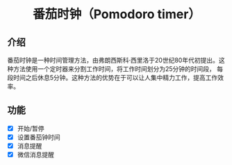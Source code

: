 <h1 align="center">番茄时钟（Pomodoro timer）</h1>

## 介绍

番茄时钟是一种时间管理方法，由弗朗西斯科·西里洛于20世纪80年代初提出。这种方法使用一个定时器来分割工作时间，将工作时间划分为25分钟的时间段，
每段时间之后休息5分钟。这种方法的优势在于可以让人集中精力工作，提高工作效率。

## 功能

- [x] 开始/暂停
- [x] 设置番茄钟时间
- [x] 消息提醒
- [x] 微信消息提醒
